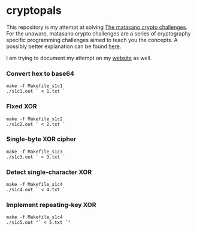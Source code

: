 # cryptopals

This repository is my attempt at solving [The matasano crypto challenges](http://cryptopals.com/). 
For the unaware, matasano crypto challenges are a series of cryptography specific programming 
challenges aimed to teach you the concepts. A possibly better explanation can be found 
[here](https://blog.pinboard.in/2013/04/the_matasano_crypto_challenges/).

I am trying to document my attempt on my [website](theshybulb.com) as well.

### Convert hex to base64
    make -f Makefile_s1c1
    ./s1c1.out ` < 1.txt `

### Fixed XOR
    make -f Makefile_s1c2
    ./s1c2.out ` < 2.txt `

### Single-byte XOR cipher
    make -f Makefile_s1c3
    ./s1c3.out ` < 3.txt `


### Detect single-character XOR
    make -f Makefile_s1c4
    ./s1c4.out ` < 4.txt `

### Implement repeating-key XOR
    make -f Makefile_s1c4
    ./s1c5.out "` < 5.txt `"

